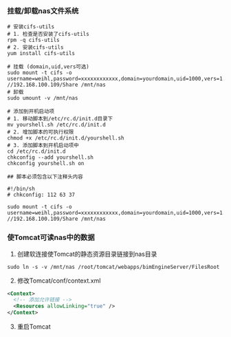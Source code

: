 ### 挂载/卸载nas文件系统
```shell
# 安装cifs-utils
# 1. 检查是否安装了cifs-utils
rpm -q cifs-utils
# 2. 安装cifs-utils
yum install cifs-utils

# 挂载 (domain,uid,vers可选)
sudo mount -t cifs -o username=weihl,password=xxxxxxxxxxxx,domain=yourdomain,uid=1000,vers=1.0 //192.168.100.109/Share /mnt/nas
# 卸载
sudo umount -v /mnt/nas

# 添加到开机启动项
# 1. 移动脚本到/etc/rc.d/init.d目录下
mv yourshell.sh /etc/rc.d/init.d
# 2. 增加脚本的可执行权限
chmod +x /etc/rc.d/init.d/yourshell.sh
# 3. 添加脚本到开机启动项中
cd /etc/rc.d/init.d
chkconfig --add yourshell.sh
chkconfig yourshell.sh on

## 脚本必须包含以下注释头内容

#!/bin/sh
# chkconfig: 112 63 37

sudo mount -t cifs -o username=weihl,password=xxxxxxxxxxxx,domain=yourdomain,uid=1000,vers=1.0 //192.168.100.109/Share /mnt/nas

```

### 使Tomcat可读nas中的数据
1. 创建软连接使Tomcat的静态资源目录链接到nas目录
```shell
sudo ln -s -v /mnt/nas /root/tomcat/webapps/bimEngineServer/FilesRoot
```
2. 修改Tomcat/conf/context.xml
```xml
<Context>
  <!-- 添加允许链接 -->
  <Resources allowLinking="true" />
</Context>
```
3. 重启Tomcat
